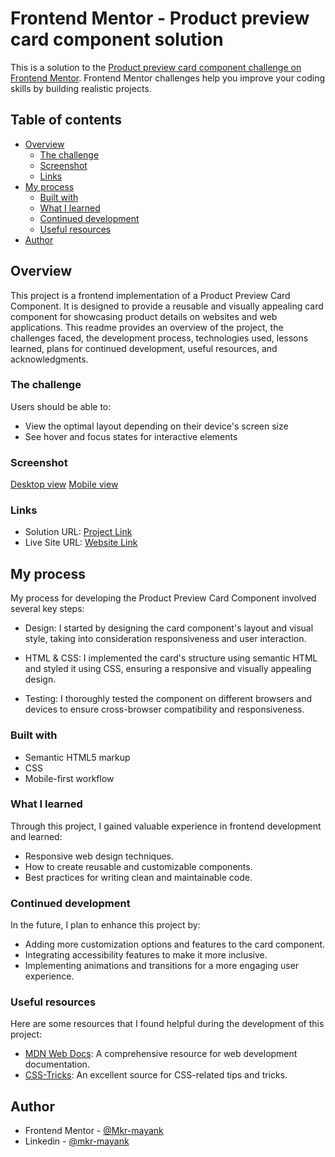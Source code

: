 # Frontend Mentor - Product preview card component solution

This is a solution to the [Product preview card component challenge on Frontend Mentor](https://www.frontendmentor.io/challenges/product-preview-card-component-GO7UmttRfa). Frontend Mentor challenges help you improve your coding skills by building realistic projects. 

## Table of contents

- [Overview](#overview)
  - [The challenge](#the-challenge)
  - [Screenshot](#screenshot)
  - [Links](#links)
- [My process](#my-process)
  - [Built with](#built-with)
  - [What I learned](#what-i-learned)
  - [Continued development](#continued-development)
  - [Useful resources](#useful-resources)
- [Author](#author)

## Overview

This project is a frontend implementation of a Product Preview Card Component. It is designed to provide a reusable and visually appealing card component for showcasing product details on websites and web applications. This readme provides an overview of the project, the challenges faced, the development process, technologies used, lessons learned, plans for continued development, useful resources, and acknowledgments.

### The challenge

Users should be able to:

- View the optimal layout depending on their device's screen size
- See hover and focus states for interactive elements

### Screenshot

[Desktop view](/design/screenshot.jpg)
[Mobile view](/design/screenshot1.jpg)

### Links

- Solution URL: [Project Link](https://github.com/Mkr-mayank/Project-preview-card-component)
- Live Site URL: [Website Link](https://mkr-mayank.github.io/Project-preview-card-component/)

## My process

My process for developing the Product Preview Card Component involved several key steps:

- Design: I started by designing the card component's layout and visual style, taking into consideration responsiveness and user interaction.

- HTML & CSS: I implemented the card's structure using semantic HTML and styled it using CSS, ensuring a responsive and visually appealing design.

- Testing: I thoroughly tested the component on different browsers and devices to ensure cross-browser compatibility and responsiveness.


### Built with

- Semantic HTML5 markup
- CSS
- Mobile-first workflow

### What I learned

Through this project, I gained valuable experience in frontend development and learned:

- Responsive web design techniques.
- How to create reusable and customizable components.
- Best practices for writing clean and maintainable code.

### Continued development

In the future, I plan to enhance this project by:

- Adding more customization options and features to the card component.
- Integrating accessibility features to make it more inclusive.
- Implementing animations and transitions for a more engaging user experience.

### Useful resources

Here are some resources that I found helpful during the development of this project:

- [MDN Web Docs](https://developer.mozilla.org/en-US/): A comprehensive resource for web development documentation.
- [CSS-Tricks](https://css-tricks.com/): An excellent source for CSS-related tips and tricks.

## Author

- Frontend Mentor - [@Mkr-mayank](https://www.frontendmentor.io/profile/Mkr-mayank)
- Linkedin - [@mkr-mayank](https://www.linkedin.com/in/mkr-mayank/)
